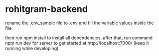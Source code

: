 # rohitgram-backend

rename the .env_sample file to .env and fill the variable values inside the file.

then run npm install to install all dependencies. 
after that, run command npm run dev for server to get started at http://localhost:7000/ (keep it running while developing).

